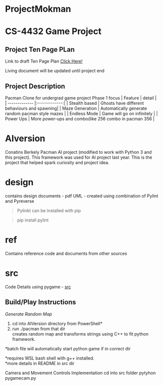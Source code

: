 # ProjectMokman
# CS-4432 Game Project

## Project Ten Page PLan 
Link to draft Ten Page Plan [Click Here!](https://1drv.ms/w/s!BC3kPYTrDe8AjeF9RJC0USLp8sFAeg?e=tSCDXQZf9E-M0kjkdhoAug&at=9)

Living document will be updated until project end

## Project Description
Pacman Clone for undergrad game project
Phase 1 focus
| Feature       | detail        | 
| ------------- |:-------------:| 
| Stealth based | Ghosts have different behaviours and spawning| 
| Maze Generation | Automatically generate random pacman style mazes   |
| Endless Mode | Game will go on infinitely | 
| Power Ups | More power-ups and combo(like 256 combo in pacman 356   |


# AIversion
Conatins Berkely Pacman AI project (modified to work with Python 3 and this project).  This framework was used for AI project last year.
This is the project that helped spark curiosity and project idea.


# design
contains design documents - pdf UML - created using combination of Pylint and Pyreverse
>Pylinkt can be installed with pip

>pip install pylint

# ref
Contains reference code and documents from other sources


# src
Code Details
using pygame - [src](https://github.com/riklauder/ProjectMokman/tree/master/src)

## Build/Play Instructions
*Generate Random Map* 
1.  cd into AIVersion directory from PowerShell*
2.  run ./pacman from that dir  
creates random map and transforms strings using C++ to fit python framework.

*batch file will automatically start python game if in correct dir

*requires WSL bash shell with g++ installed.  
*more details in README in src dir



Camera and Movement Controls Implementation
cd into src folder
pytyhon pygamecam.py

